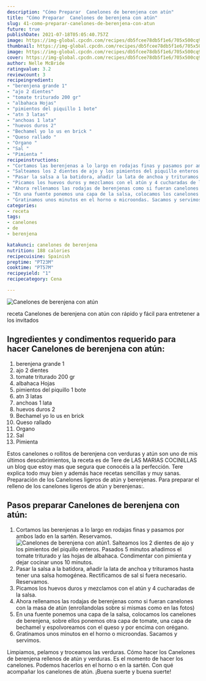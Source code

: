 ```yaml
---
description: "Cómo Preparar  Canelones de berenjena con atún"
title: "Cómo Preparar  Canelones de berenjena con atún"
slug: 41-como-preparar-canelones-de-berenjena-con-atun
future: true
publishDate: 2021-07-18T05:05:40.757Z
image: https://img-global.cpcdn.com/recipes/db5fcee78db5f1e6/705x500cq90/canelones-de-berenjena-con-atun-foto-principal.jpg
thumbnail: https://img-global.cpcdn.com/recipes/db5fcee78db5f1e6/705x500cq90/canelones-de-berenjena-con-atun-foto-principal.jpg
image: https://img-global.cpcdn.com/recipes/db5fcee78db5f1e6/705x500cq90/canelones-de-berenjena-con-atun-foto-principal.jpg
cover: https://img-global.cpcdn.com/recipes/db5fcee78db5f1e6/705x500cq90/canelones-de-berenjena-con-atun-foto-principal.jpg
author: Nelle McBride
ratingvalue: 3.2
reviewcount: 3
recipeingredient:
- "berenjena grande 1"
- "ajo 2 dientes"
- "tomate triturado 200 gr"
- "albahaca Hojas"
- "pimientos del piquillo 1 bote"
- "atn 3 latas"
- "anchoas 1 lata"
- "huevos duros 2"
- "Bechamel yo lo us en brick "
- "Queso rallado "
- "Organo "
- "Sal "
- "Pimienta "
recipeinstructions:
- "Cortamos las berenjenas a lo largo en rodajas finas y pasamos por ambos lado en la sartén. Reservamos."
- "Salteamos los 2 dientes de ajo y los pimientos del piquillo enteros. Pasados 5 minutos añadimos el tomate triturado y las hojas de albahaca. Condimentar con pimienta y dejar cocinar unos 10 minutos."
- "Pasar la salsa a la batidora, añadir la lata de anchoa y trituramos hasta tener una salsa homogénea. Rectificamos de sal si fuera necesario. Reservamos."
- "Picamos los huevos duros y mezclamos con el atún y 4 cucharadas de la salsa."
- "Ahora rellenamos las rodajas de berenjenas como si fueran canelones con la masa de atún (enrollandolas sobre si mismas como en las fotos)"
- "En una fuente ponemos una capa de la salsa, colocamos los canelones de berenjena, sobre ellos ponemos otra capa de tomate, una capa de bechamel y espolvoreamos con el queso y por encima con orégano."
- "Gratinamos unos minutos en el horno o microondas. Sacamos y servimos."
categories:
- receta
tags:
- canelones
- de
- berenjena

katakunci: canelones de berenjena 
nutrition: 188 calories
recipecuisine: Spainish
preptime: "PT23M"
cooktime: "PT57M"
recipeyield: "1"
recipecategory: Cena

---
```



![Canelones de berenjena con atún](https://img-global.cpcdn.com/recipes/db5fcee78db5f1e6/705x500cq90/canelones-de-berenjena-con-atun-foto-principal.jpg)

receta Canelones de berenjena con atún con rápido y fácil para entretener a los invitados

<!--inarticleads1-->

## Ingredientes y condimentos requerido para hacer Canelones de berenjena con atún:

1. berenjena grande 1
1. ajo 2 dientes
1. tomate triturado 200 gr
1. albahaca Hojas
1. pimientos del piquillo 1 bote
1. atn 3 latas
1. anchoas 1 lata
1. huevos duros 2
1. Bechamel yo lo us en brick 
1. Queso rallado 
1. Organo 
1. Sal 
1. Pimienta 

Estos canelones o rollitos de berenjena con verduras y atún son uno de mis últimos descubrimientos, la receta es de Tere de LAS MARIAS COCINILLAS un blog que estoy mas que segura que conocéis a la perfección. Tere explica todo muy bien y además hace recetas sencillas y muy sanas. Preparación de los Canelones ligeros de atún y berenjenas. Para preparar el relleno de los canelones ligeros de atún y berenjenas:. 

<!--inarticleads2-->

## Pasos preparar Canelones de berenjena con atún:

1. Cortamos las berenjenas a lo largo en rodajas finas y pasamos por ambos lado en la sartén. Reservamos.
<img src="https://img-global.cpcdn.com/steps/62cf321830e4a7f9/160x128cq70/foto-del-paso-1-de-la-receta-canelones-de-berenjena-con-atun.jpg" alt="Canelones de berenjena con atún">1. Salteamos los 2 dientes de ajo y los pimientos del piquillo enteros. Pasados 5 minutos añadimos el tomate triturado y las hojas de albahaca. Condimentar con pimienta y dejar cocinar unos 10 minutos.
1. Pasar la salsa a la batidora, añadir la lata de anchoa y trituramos hasta tener una salsa homogénea. Rectificamos de sal si fuera necesario. Reservamos.
1. Picamos los huevos duros y mezclamos con el atún y 4 cucharadas de la salsa.
1. Ahora rellenamos las rodajas de berenjenas como si fueran canelones con la masa de atún (enrollandolas sobre si mismas como en las fotos)
1. En una fuente ponemos una capa de la salsa, colocamos los canelones de berenjena, sobre ellos ponemos otra capa de tomate, una capa de bechamel y espolvoreamos con el queso y por encima con orégano.
1. Gratinamos unos minutos en el horno o microondas. Sacamos y servimos.


Limpiamos, pelamos y troceamos las verduras. Cómo hacer los Canelones de berenjena rellenos de atún y verduras. Es el momento de hacer los canelones. Podemos hacerlos en el horno o en la sartén. Con qué acompañar los canelones de atún. 
¡Buena suerte y buena suerte!

